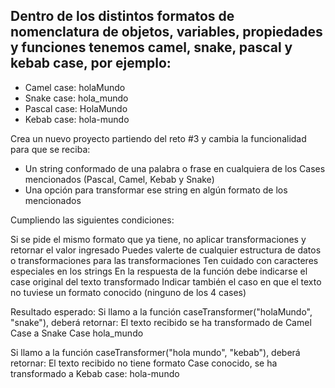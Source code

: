 ## Dentro de los distintos formatos de nomenclatura de objetos, variables, propiedades y funciones tenemos camel, snake, pascal y kebab case, por ejemplo:

* Camel case: holaMundo
* Snake case: hola_mundo
* Pascal case: HolaMundo
* Kebab case: hola-mundo

Crea un nuevo proyecto partiendo del reto #3 y cambia la funcionalidad para que se reciba:

* Un string conformado de una palabra o frase en cualquiera de los Cases mencionados (Pascal, Camel, Kebab y Snake)
* Una opción para transformar ese string en algún formato de los mencionados

Cumpliendo las siguientes condiciones:

Si se pide el mismo formato que ya tiene, no aplicar transformaciones y retornar el valor ingresado
Puedes valerte de cualquier estructura de datos o transformaciones para las transformaciones
Ten cuidado con caracteres especiales en los strings
En la respuesta de la función debe indicarse el case original del texto transformado
Indicar también el caso en que el texto no tuviese un formato conocido (ninguno de los 4 cases)

Resultado esperado:
Si llamo a la función caseTransformer("holaMundo", "snake"), deberá retornar:
El texto recibido se ha transformado de Camel Case a Snake Case hola_mundo

Si llamo a la función caseTransformer("hola mundo", "kebab"), deberá retornar:
El texto recibido no tiene formato Case conocido, se ha transformado a Kebab case: hola-mundo